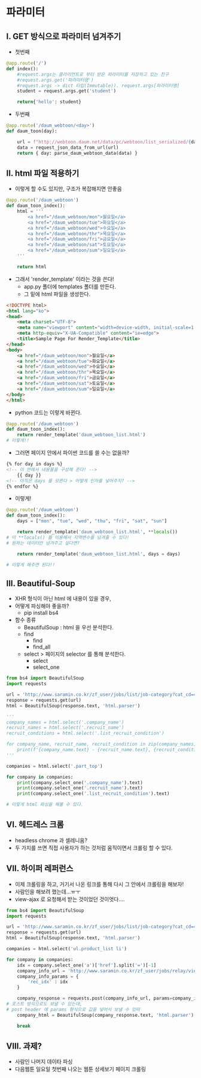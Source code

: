 # 파라미터

## I. GET 방식으로 파라미터 넘겨주기

- 첫번째

```python
@app.route('/')
def index():
    #request.args는 클라이언트로 부터 받은 파라미터를 저장하고 있는 친구
    #request.args.get('파라미터명')
    #request.args -> dict 타입(Immutable)). request.args[파라미터명]
    student = request.args.get('student')

    return{'hello': student}
```

- 두번째

```python
@app.route('/daum_webtoon/<day>')
def daum_toon(day):

    url = f"http://webtoon.daum.net/data/pc/webtoon/list_serialized/{day}"
    data = request_json_data_from_url(url)
    return { day: parse_daum_webtoon_data(data) }
```



## II. html 파일 적용하기

- 이렇게 할 수도 있지만, 구조가 복잡해지면 안좋음

```python
@app.route('/daum_webtoon')
def daum_toon_index():
    html = '''
        <a href="/daum_webtoon/mon">월요일</a>
        <a href="/daum_webtoon/tue">화요일</a>
        <a href="/daum_webtoon/wed">수요일</a>
        <a href="/daum_webtoon/thr">목요일</a>
        <a href="/daum_webtoon/fri">금요일</a>
        <a href="/daum_webtoon/sat">토요일</a>
        <a href="/daum_webtoon/sum">일요일</a>
    '''

    return html
```

- 그래서 'render_template' 이라는 것을 쓴다!
  - app.py 폴더에 templates 폴더를 만든다.
  - 그 밑에 html 파일을 생성한다.

```html
<!DOCTYPE html>
<html lang="ko">
<head>
    <meta charset="UTF-8">
    <meta name="viewport" content="width=device-width, initial-scale=1.0">
    <meta http-equiv="X-UA-Compatible" content="ie=edge">
    <title>Sample Page For Render_Template</title>
</head>
<body>
    <a href="/daum_webtoon/mon">월요일</a>
    <a href="/daum_webtoon/tue">화요일</a>
    <a href="/daum_webtoon/wed">수요일</a>
    <a href="/daum_webtoon/thr">목요일</a>
    <a href="/daum_webtoon/fri">금요일</a>
    <a href="/daum_webtoon/sat">토요일</a>
    <a href="/daum_webtoon/sum">일요일</a>
</body>
</html>
```

- python 코드는 이렇게 바뀐다.

```python
@app.route('/daum_webtoon')
def daum_toon_index():
    return render_template('daum_webtoon_list.html')
# 이렇게!!
```

- 그러면 페이지 안에서 파이썬 코드를 쓸 수는 없을까?

```html
{% for day in days %}
<!-- 이 안에서 내용물을 구성해 준다! -->
	{{ day }}
<!-- 아직은 days 를 모른다 > 어떻게 인자를 넣어주지? -->
{% endfor %}
```

- 이렇게!

```python
@app.route('/daum_webtoon')
def daum_toon_index():
    days = ["mon", "tue", "wed", "thu", "fri", "sat", "sun"]

    return render_template('daum_webtoon_list.html', **locals())
# 이 **locals() 를 이용해서 지역변수를 넘겨줄 수 있다!
# 원하는 데이터만 넘겨주고 싶다면?

	return render_template('daum_webtoon_list.html', days = days)

# 이렇게 해주면 된다!!
```



## III. Beautiful-Soup

- XHR 형식이 아닌 html 에 내용이 있을 경우,
- 어떻게 파싱해야 좋을까?
  - pip install bs4
- 함수 종류
  - BeautifulSoup : html 을 우선 분석한다.
  - find
    - find
    - find_all
  - select > 페이지의 selector 를 통해 분석한다.
    - select
    - select_one

```python
from bs4 import BeautifulSoup
import requests

url = 'http://www.saramin.co.kr/zf_user/jobs/list/job-category?cat_cd=404&tab_type=all&panel_type=&search_optional_item=n&search_done=y&panel_count=y&smart_tag='
response = requests.get(url)
html = BeautifulSoup(response.text, 'html.parser')

'''
company_names = html.select('.company_name')
recruit_names = html.select('.recruit_name')
recruit_conditions = html.select('.list_recruit_condition')

for company_name, recruit_name, recruit_condition in zip(company_names, recruit_names, recruit_conditions):
    print(f'{company_name.text} - {recruit_name.text}, {recruit_condition.text}')
'''

companies = html.select('.part_top')

for company in companies:
    print(company.select_one('.company_name').text)
    print(company.select_one('.recruit_name').text)
    print(company.select_one('.list_recruit_condition').text)

# 이렇게 html 파싱을 해볼 수 있다.
```



## VI. 헤드레스 크롬

- headless chrome 과 셀레니움?
- 두 가지를 쓰면 직접 사용자가 하는 것처럼 움직이면서 크롤링 할 수 있다.



## VII. 하이퍼 레퍼런스

- 이제 크롤링을 하고, 거기서 나온 링크를 통해 다시 그 안에서 크롤링을 해보자!
- 사람인을 해보려 했는데...ㅠㅜ
- view-ajax 로 요청해서 받는 것이었던 것이엇다....

```python
from bs4 import BeautifulSoup
import requests

url = 'http://www.saramin.co.kr/zf_user/jobs/list/job-category?cat_cd=404&tab_type=all&panel_type=&search_optional_item=n&search_done=y&panel_count=y&smart_tag='
response = requests.get(url)
html = BeautifulSoup(response.text, 'html.parser')

companies = html.select('ul.product_list li')

for company in companies:
    idx = company.select_one('a')['href'].split('=')[-1]
    company_info_url = 'http://www.saramin.co.kr/zf_user/jobs/relay/view-ajax'
    company_info_params = {
        'rec_idx' : idx
    }

    company_response = requests.post(company_info_url, params=company_info_params)
# 포스트 방식으로도 보낼 수 있는데,
# post header 에 params 형식으로 값을 넣어서 보낼 수 있따
    company_html = BeautifulSoup(company_response.text, 'html.parser')

    break
```



## VIII. 과제?

- 사람인 나머지 데이타 파싱
- 다음웹툰 일요일 첫번째 나오는 웹툰 상세보기 페이지 크롤링